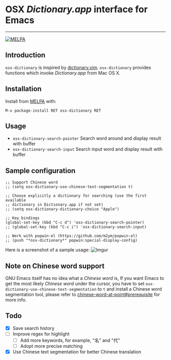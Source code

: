 # OSX *Dictionary.app* interface for Emacs
---
[![MELPA](http://melpa.org/packages/osx-dictionary-badge.svg)](http://melpa.org/#/osx-dictionary)

## Introduction

`osx-dictionary` is inspired by [dictionary.vim](https://github.com/itchyny/dictionary.vim). `osx-dictionary` provides functions which invoke *Dictionary.app* from Mac OS X.

## Installation

Install from [MELPA](http://melpa.org) with:

    M-x package-install RET osx-dictionary RET

## Usage

* `osx-dictionary-search-pointer` Search word around and display result with buffer
* `osx-dictionary-search-input` Search input word and display result with buffer

## Sample configuration

```elisp
;; Support Chinese word
;; (setq osx-dictionary-use-chinese-text-segmentation t)

;; Choose explicitly a dictionary for searching (use the first available
;; dictionary in Dictionary.app if not set)
;; (setq osx-dictionary-dictionary-choice "Apple")

;; Key bindings
(global-set-key (kbd "C-c d") 'osx-dictionary-search-pointer)
;; (global-set-key (kbd "C-c i") 'osx-dictionary-search-input)

;; Work with popwin-el (https://github.com/m2ym/popwin-el)
;; (push "*osx-dictionary*" popwin:special-display-config)
```

Here is a screenshot of a sample usage:
![Imgur](http://i.imgur.com/BBg8ZHR.png)

## Note on Chinese word support

GNU Emacs itself has no idea what a *Chinese word* is, If you want Emacs to get
the most likely *Chinese word* under the cursor, you have to set
`osx-dictionary-use-chinese-text-segmentation` to `t` and install a
Chinese word segmentation tool, please refer to
[chinese-word-at-point#prerequisite](https://github.com/xuchunyang/chinese-word-at-point.el#prerequisite)
for more info.

## Todo
- [x] Save search history
- [ ] Improve regex for highlight
  - [ ] Add more keywords, for example, "名" and "代"
  - [ ] Adopt more precise matching
- [x] Use Chinese text segmentation for better Chinese translation
